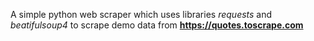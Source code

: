 A simple python web scraper which uses libraries _requests_ and _beatifulsoup4_ to scrape demo data from **https://quotes.toscrape.com**
